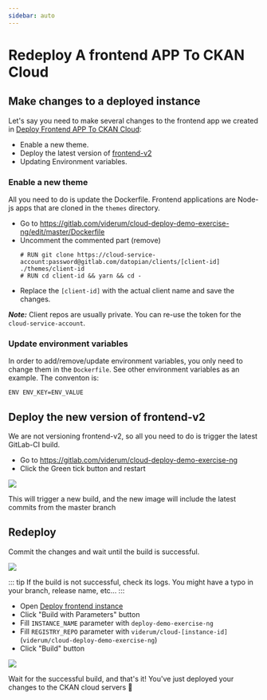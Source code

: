 ```yaml
---
sidebar: auto
---
```



# Redeploy A frontend APP To CKAN Cloud

## Make changes to a deployed instance

Let's say you need to make several changes to the frontend app we created in [Deploy Frontend APP To CKAN Cloud](/deploy/deploy-ng.html):

- Enable a new theme.
- Deploy the latest version of [frontend-v2](https://github.com/datopian/frontend-v2)
- Updating Environment variables.

### Enable a new theme

All you need to do is update the Dockerfile. Frontend applications are Node-js apps that are cloned in the `themes` directory.

- Go to https://gitlab.com/viderum/cloud-deploy-demo-exercise-ng/edit/master/Dockerfile
- Uncomment the commented part (remove)
  ```
  # RUN git clone https://cloud-service-account:password@gitlab.com/datopian/clients/[client-id] ./themes/client-id
  # RUN cd client-id && yarn && cd -
  ```
- Replace the `[client-id]` with the actual client name and save the changes.

**_Note:_** Client repos are usually private. You can re-use the token for the `cloud-service-account`.

### Update environment variables

In order to add/remove/update environment variables, you only need to change them in the `Dockerfile`. See other environment variables as an example. The conventon is:

```
ENV ENV_KEY=ENV_VALUE
```

## Deploy the new version of frontend-v2

We are not versioning frontend-v2, so all you need to do is trigger the latest GitLab-CI build.

- Go to https://gitlab.com/viderum/cloud-deploy-demo-exercise-ng
- Click the Green tick button and restart

![](https://i.imgur.com/jsob5Ji.png)

This will trigger a new build, and the new image will include the latest commits from the master branch

## Redeploy

Commit the changes and wait until the build is successful.

![](https://i.imgur.com/v7b8Z1c.png)

::: tip
If the build is not successful, check its logs. You might have a typo in your branch, release name, etc...
:::

- Open [Deploy frontend instance](https://cc-p-jenkins.ckan.io/job/deploy%20frontend%20instance/)
- Click "Build with Parameters" button
- Fill `INSTANCE_NAME` parameter with `deploy-demo-exercise-ng`
- Fill `REGISTRY_REPO` parameter with `viderum/cloud-[instance-id]` (`viderum/cloud-deploy-demo-exercise-ng`)
- Click "Build" button

![](https://i.imgur.com/8GEjebX.png)


Wait for the successful build, and that's it! You've just deployed your changes to the CKAN cloud servers :rocket:
